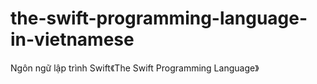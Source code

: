 # the-swift-programming-language-in-vietnamese
Ngôn ngữ lập trình Swift《The Swift Programming Language》
